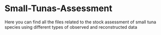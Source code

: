 # Small-Tunas-Assessment
Here you can find all the files related to the stock assessment of small tuna species using different types of observed and reconstructed data
